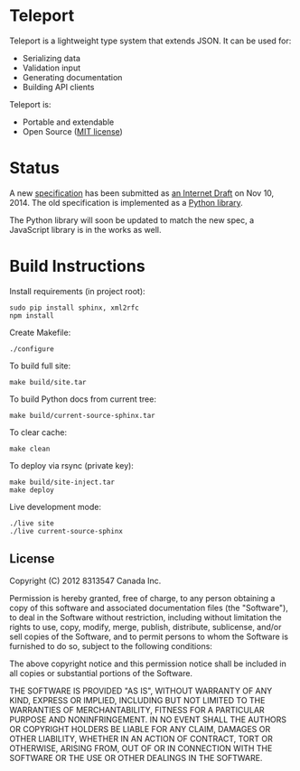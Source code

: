 Teleport
========

Teleport is a lightweight type system that extends JSON. It can be used for:

* Serializing data
* Validation input
* Generating documentation
* Building API clients

Teleport is:

* Portable and extendable
* Open Source ([MIT license](http://opensource.org/licenses/MIT))

Status
======

A new [specification](http://www.teleport-json.org/spec/latest/) has been
submitted as [an Internet Draft](https://datatracker.ietf.org/doc/draft-boronine-teleport/)
on Nov 10, 2014. The old specification is implemented as a [Python library](http://www.teleport-json.org/python/latest/).

The Python library will soon be updated to match the new spec, a JavaScript
library is in the works as well.

Build Instructions
==================

Install requirements (in project root):

    sudo pip install sphinx, xml2rfc
    npm install

Create Makefile:

	./configure

To build full site:

	make build/site.tar

To build Python docs from current tree:

	make build/current-source-sphinx.tar

To clear cache:

	make clean

To deploy via rsync (private key):

	make build/site-inject.tar
	make deploy

Live development mode:

	./live site
	./live current-source-sphinx

License
-------

Copyright (C) 2012 8313547 Canada Inc.

Permission is hereby granted, free of charge, to any person obtaining a copy of this software and associated documentation files (the "Software"), to deal in the Software without restriction, including without limitation the rights to use, copy, modify, merge, publish, distribute, sublicense, and/or sell copies of the Software, and to permit persons to whom the Software is furnished to do so, subject to the following conditions:

The above copyright notice and this permission notice shall be included in all copies or substantial portions of the Software.

THE SOFTWARE IS PROVIDED "AS IS", WITHOUT WARRANTY OF ANY KIND, EXPRESS OR IMPLIED, INCLUDING BUT NOT LIMITED TO THE WARRANTIES OF MERCHANTABILITY, FITNESS FOR A PARTICULAR PURPOSE AND NONINFRINGEMENT. IN NO EVENT SHALL THE AUTHORS OR COPYRIGHT HOLDERS BE LIABLE FOR ANY CLAIM, DAMAGES OR OTHER LIABILITY, WHETHER IN AN ACTION OF CONTRACT, TORT OR OTHERWISE, ARISING FROM, OUT OF OR IN CONNECTION WITH THE SOFTWARE OR THE USE OR OTHER DEALINGS IN THE SOFTWARE.
